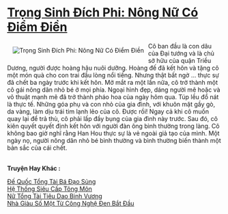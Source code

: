 <a href="https://truyentiki.com/trong-sinh-dich-phi-nong-nu-co-diem-dien.31638/" title="Trọng Sinh Đích Phi: Nông Nữ Có Điểm Điền"><h1>Trọng Sinh Đích Phi: Nông Nữ Có Điểm Điền</h1></a><div style="display:table"><img align="right" style="float: left; padding: 10px;" src="https://truyentiki.com/a/img/str/src/31638.jpg" alt="Trọng Sinh Đích Phi: Nông Nữ Có Điểm Điền">Cô ban đầu là con dâu của Đại tướng và là chủ sở hữu của quận Triều Dương, người được hoàng hậu nuôi dưỡng. Hoàng đế đã kết hôn và tặng cô một món quà cho con trai đầu lòng nổi tiếng. Nhưng thật bất ngờ ... thực sự đã chết ba ngày trước khi kết hôn. Mở mắt ra một lần nữa, cô trở thành một cô gái nông dân nhỏ bé ở mọi phía. Ngoại hình đẹp, dáng người mê hoặc và võ thuật mạnh mẽ đã trở thành pháo hoa của ngày hôm qua. Túp lều đổ nát là thực tế. Những góa phụ và con nhỏ của gia đình, với khuôn mặt gầy gò, da vàng, làm dịu trái tim lạnh lẽo của cô. Được rồi! Ngay cả khi cô muốn quay lại để trả thù, cô phải lấp đầy bụng của gia đình này trước. Sau đó, cô kiên quyết quyết định kết hôn với người đàn ông bình thường trong làng. Cô không bao giờ nghĩ rằng Han Hou thực sự là vẻ ngoài giả tạo của mình. Một ngày nọ, người nông dân nhỏ bé bình thường và bình thường biến thành một bản sắc của cái chết.</div><p><br><b>Truyện Hay Khác :</b></p><a href="https://truyentiki.com/de-quoc-tong-tai-ba-dao-sung.31637/" alt="Đế Quốc Tổng Tài Bá Đạo Sủng">Đế Quốc Tổng Tài Bá Đạo Sủng</a><br/><a href="https://github.com/nownovels/topcv/tree/master/truyenhay/31702/README.md" alt="Hệ Thống Siêu Cấp Tông Môn">Hệ Thống Siêu Cấp Tông Môn</a><br/><a href="https://github.com/nownovels/top500/tree/master/truyenhay/33745/" alt="Nữ Tổng Tài Tiêu Dao Binh Vương">Nữ Tổng Tài Tiêu Dao Binh Vương</a><br/><a href="https://truyentiki.wordpress.com/2020/06/08/nha-giau-so-mot-tu-cong-nghe-den-bat-dau/" alt="Nhà Giàu Số Một Từ Công Nghệ Đen Bắt Đầu">Nhà Giàu Số Một Từ Công Nghệ Đen Bắt Đầu</a><br/>